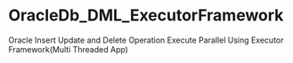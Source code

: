 # OracleDb_DML_ExecutorFramework
Oracle Insert Update and Delete Operation Execute Parallel Using Executor Framework(Multi Threaded App)
